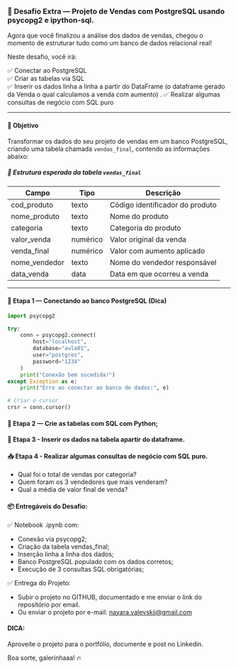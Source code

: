 ### 🛒 Desafio Extra — Projeto de Vendas com PostgreSQL usando psycopg2 e ipython-sql.

Agora que você finalizou a análise dos dados de vendas, chegou o momento de estruturar tudo como um banco de dados relacional real!

Neste desafio, você irá:

✅ Conectar ao PostgreSQL  
✅ Criar as tabelas via SQL  
✅ Inserir os dados linha a linha a partir do DataFrame (o dataframe gerado da Venda o qual calculamos a venda com aumento) .
✅ Realizar algumas consultas de negócio com SQL puro  

---

#### 🎯 Objetivo

Transformar os dados do seu projeto de vendas em um banco PostgreSQL, criando uma tabela chamada `vendas_final`, contendo as informações abaixo:

##### 🧱 Estrutura esperada da tabela `vendas_final`

| Campo           | Tipo     | Descrição                            |
|-----------------|----------|--------------------------------------|
| cod_produto     | texto    | Código identificador do produto      |
| nome_produto    | texto    | Nome do produto                      |
| categoria       | texto    | Categoria do produto                 |
| valor_venda     | numérico | Valor original da venda              |
| venda_final     | numérico | Valor com aumento aplicado           |
| nome_vendedor   | texto    | Nome do vendedor responsável         |
| data_venda      | data     | Data em que ocorreu a venda          |

---

#### 🔌 Etapa 1 — Conectando ao banco PostgreSQL (Dica)

```python
import psycopg2

try:
    conn = psycopg2.connect(
        host="localhost",
        database="aula01",
        user="postgres",
        password="1234"
    )
    print("Conexão bem sucedida!")
except Exception as e:
    print("Erro ao conectar ao banco de dados:", e)

# Criar o cursor
crsr = conn.cursor()

```
#### 🔑 Etapa 2 — Crie as tabelas com SQL com Python;
#### 🔎 Etapa 3 - Inserir os dados na tabela apartir do dataframe.
#### 📥 Etapa 4 - Realizar algumas consultas de negócio com SQL puro.

- Qual foi o total de vendas por categoria?
- Quem foram os 3 vendedores que mais venderam?
- Qual a média de valor final de venda?


#### 📦 Entregáveis do Desafio:

✅ Notebook .ipynb com:

- Conexão via psycopg2;
- Criação da tabela vendas_final;
- Inserção linha a linha dos dados;
- Banco PostgreSQL populado com os dados corretos;
- Execução de 3 consultas SQL obrigatórias;

✅ Entrega do Projeto:

- Subir o projeto no GITHUB, documentado e me enviar o link do repositório por email.
- Ou enviar o projeto por e-mail: nayara.valevskii@gmail.com

#### DICA:

Aproveite o projeto para o portfólio, documente e post no Linkedin.

Boa sorte, galerinhaaa! 🔥

